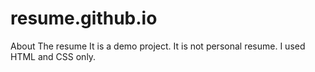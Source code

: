 # resume.github.io
About The resume
 It is a demo project. It is not personal resume.
 I used HTML and CSS only.
